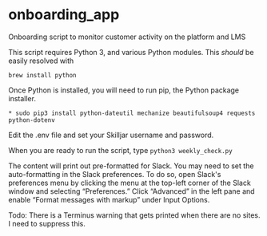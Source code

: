 # onboarding_app
Onboarding script to monitor customer activity on the platform and LMS

This script requires Python 3, and various Python modules. This _should_ be easily
resolved with

```brew install python```

Once Python is installed, you will need to run pip, the Python package installer.
```
* sudo pip3 install python-dateutil mechanize beautifulsoup4 requests python-dotenv
```

Edit the .env file and set your Skilljar username and password.

When you are ready to run the script, type ```python3 weekly_check.py```

The content will print out pre-formatted for Slack. You may need to set the auto-formatting in the Slack preferences. To do so, open Slack's preferences menu by clicking the menu at the top-left corner of the Slack window and selecting “Preferences.” Click “Advanced” in the left pane and enable “Format messages with markup” under Input Options.

Todo: There is a Terminus warning that gets printed when there are no sites. I need to suppress this.
